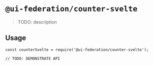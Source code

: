 # `@ui-federation/counter-svelte`

> TODO: description

## Usage

```
const counterSvelte = require('@ui-federation/counter-svelte');

// TODO: DEMONSTRATE API
```
